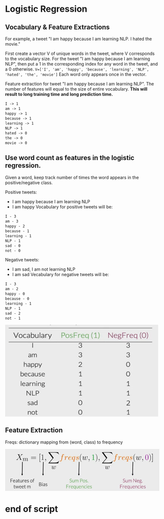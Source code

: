 # Logistic Regression
## Vocabulary & Feature Extractions

For example, a tweet "I am happy because I am learning NLP. I hated the movie."

First create a vector V of unique words in the tweet, where V corresponds to the vocabulary size. For the tweet "I am happy because I am learning NLP", then put a 1 in the corresponding index for any word in the tweet, and a 0 otherwise.
`V=['I', 'am', 'happy', 'because', 'learning', 'NLP', 'hated', 'the', 'movie']`
Each word only appears once in the vector.

Feature extraction for tweet "I am happy because I am learning NLP". The number of features will equal to the size of entire vocabulary. **This will result to long training time and long prediction time.**
```
I -> 1
am -> 1
happy -> 1
because -> 1
learning -> 1
NLP -> 1
hated -> 0
the -> 0
movie -> 0
```

## Use word count as features in the logistic regression.
Given a word, keep track number of times the word appears in the positive/negative class.

Positive tweets:
- I am happy because I am learning NLP
- I am happy
Vocabulary for positive tweets will be:
```
I - 3
am - 3
happy - 2
because - 1
learning - 1
NLP - 1
sad - 0
not - 0
```

Negative tweets:
- I am sad, I am not learning NLP
- I am sad
Vecabulary for negative tweets will be:
```
I - 3
am - 2
happy - 0
because - 0
learning - 1
NLP - 1
sad - 2
not - 1
```
<img src="pics/voc_freq.png" width="500" height='300'>

## Feature Extraction
Freqs: dictionary mapping from (word, class) to frequency

<img src="pics/feat_extract.png">





# end of script
